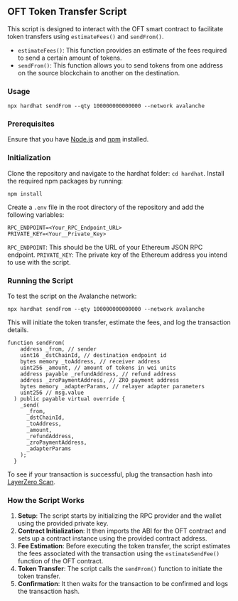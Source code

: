## OFT Token Transfer Script

This script is designed to interact with the OFT smart contract to facilitate token transfers using `estimateFees()` and `sendFrom()`.

- `estimateFees()`: This function provides an estimate of the fees required to send a certain amount of tokens.
- `sendFrom()`: This function allows you to send tokens from one address on the source blockchain to another on the destination.

### Usage

```
npx hardhat sendFrom --qty 100000000000000 --network avalanche
```

### Prerequisites

Ensure that you have [Node.js](https://nodejs.org/) and [npm](https://www.npmjs.com/) installed.

### Initialization

Clone the repository and navigate to the hardhat folder: `cd hardhat`.
Install the required npm packages by running:

```
npm install
```

Create a `.env` file in the root directory of the repository and add the following variables:

```
RPC_ENDPOINT=<Your_RPC_Endpoint_URL>
PRIVATE_KEY=<Your__Private_Key>
```

`RPC_ENDPOINT`: This should be the URL of your Ethereum JSON RPC endpoint.
`PRIVATE_KEY`: The private key of the Ethereum address you intend to use with the script.

### Running the Script

To test the script on the Avalanche network:

```
npx hardhat sendFrom --qty 100000000000000 --network avalanche
```

This will initiate the token transfer, estimate the fees, and log the transaction details.

```
function sendFrom(
    address _from, // sender
    uint16 _dstChainId, // destination endpoint id
    bytes memory _toAddress, // receiver address
    uint256 _amount, // amount of tokens in wei units
    address payable _refundAddress, // refund address
    address _zroPaymentAddress, // ZRO payment address
    bytes memory _adapterParams, // relayer adapter parameters
    uint256 // msg.value
  ) public payable virtual override {
    _send(
      _from,
      _dstChainId,
      _toAddress,
      _amount,
      _refundAddress,
      _zroPaymentAddress,
      _adapterParams
    );
  }
```

To see if your transaction is successful, plug the transaction hash into [LayerZero Scan](https://layerzeroscan.com/).

### How the Script Works

1. **Setup**: The script starts by initializing the RPC provider and the wallet using the provided private key.
2. **Contract Initialization**: It then imports the ABI for the OFT contract and sets up a contract instance using the provided contract address.
3. **Fee Estimation**: Before executing the token transfer, the script estimates the fees associated with the transaction using the `estimateSendFee()` function of the OFT contract.
4. **Token Transfer**: The script calls the `sendFrom()` function to initiate the token transfer.
5. **Confirmation**: It then waits for the transaction to be confirmed and logs the transaction hash.
